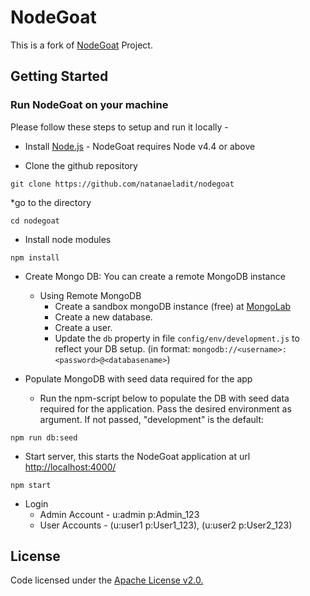 # NodeGoat

This is a fork of [NodeGoat](https://github.com/OWASP/NodeGoat) Project.

## Getting Started

### Run NodeGoat on your machine

Please follow these steps to setup and run it locally -
* Install [Node.js](http://nodejs.org/) - NodeGoat requires Node v4.4 or above

* Clone the github repository
```
git clone https://github.com/natanaeladit/nodegoat
```

*go to the directory
```
cd nodegoat
```

* Install node modules
```
npm install
```

* Create Mongo DB:
    You can create a remote MongoDB instance
    * Using Remote MongoDB
        * Create a sandbox mongoDB instance (free) at [MongoLab](https://mlab.com/)
        * Create a new database.
        * Create a user.
        * Update the `db` property in file `config/env/development.js` to reflect your DB setup. (in format: `mongodb://<username>:<password>@<databasename>`)

* Populate MongoDB with seed data required for the app
    * Run the npm-script below to populate the DB with seed data required for the application. Pass the desired environment as argument. If not passed, "development" is the default:
```
npm run db:seed
```
* Start server, this starts the NodeGoat application at url [http://localhost:4000/](http://localhost:4000/)
```
npm start
```

* Login 
	* Admin Account - u:admin p:Admin_123
	* User Accounts - (u:user1 p:User1_123), (u:user2 p:User2_123)

## License
Code licensed under the [Apache License v2.0.](http://www.apache.org/licenses/LICENSE-2.0)